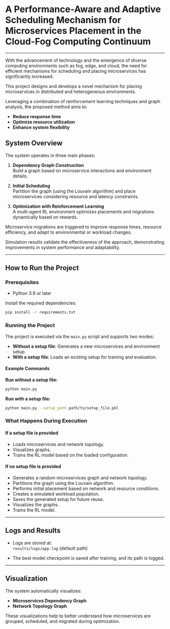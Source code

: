 # A Performance-Aware and Adaptive Scheduling Mechanism for Microservices Placement in the Cloud-Fog Computing Continuum

---

With the advancement of technology and the emergence of diverse computing environments such as fog, edge, and cloud, the need for efficient mechanisms for scheduling and placing microservices has significantly increased.

This project designs and develops a novel mechanism for placing microservices in distributed and heterogeneous environments.

Leveraging a combination of reinforcement learning techniques and graph analysis, the proposed method aims to:

- **Reduce response time**
- **Optimize resource utilization**
- **Enhance system flexibility**

## System Overview

The system operates in three main phases:

1. **Dependency Graph Construction**  
   Build a graph based on microservice interactions and environment details.

2. **Initial Scheduling**  
   Partition the graph (using the Louvain algorithm) and place microservices considering resource and latency constraints.

3. **Optimization with Reinforcement Learning**  
   A multi-agent RL environment optimizes placements and migrations dynamically based on rewards.

Microservice migrations are triggered to improve response times, resource efficiency, and adapt to environmental or workload changes.

Simulation results validate the effectiveness of the approach, demonstrating improvements in system performance and adaptability.

---

## How to Run the Project

### Prerequisites

- Python 3.9 or later

Install the required dependencies:

```bash
pip install -r requirements.txt
```

### Running the Project

The project is executed via the `main.py` script and supports two modes:

- **Without a setup file**: Generates a new microservices and environment setup.
- **With a setup file**: Loads an existing setup for training and evaluation.

#### Example Commands

**Run without a setup file:**

```bash
python main.py
```

**Run with a setup file:**

```bash
python main.py --setup_path path/to/setup_file.pkl
```

### What Happens During Execution

#### If a setup file is provided

- Loads microservices and network topology.
- Visualizes graphs.
- Trains the RL model based on the loaded configuration.

#### If no setup file is provided

- Generates a random microservices graph and network topology.
- Partitions the graph using the Louvain algorithm.
- Performs initial placement based on network and resource conditions.
- Creates a simulated workload population.
- Saves the generated setup for future reuse.
- Visualizes the graphs.
- Trains the RL model.

---

## Logs and Results

- Logs are stored at:  
  `results/logs/app.log` (default path)

- The best model checkpoint is saved after training, and its path is logged.

---

## Visualization

The system automatically visualizes:

- **Microservices Dependency Graph**
- **Network Topology Graph**

These visualizations help to better understand how microservices are grouped, scheduled, and migrated during optimization.
